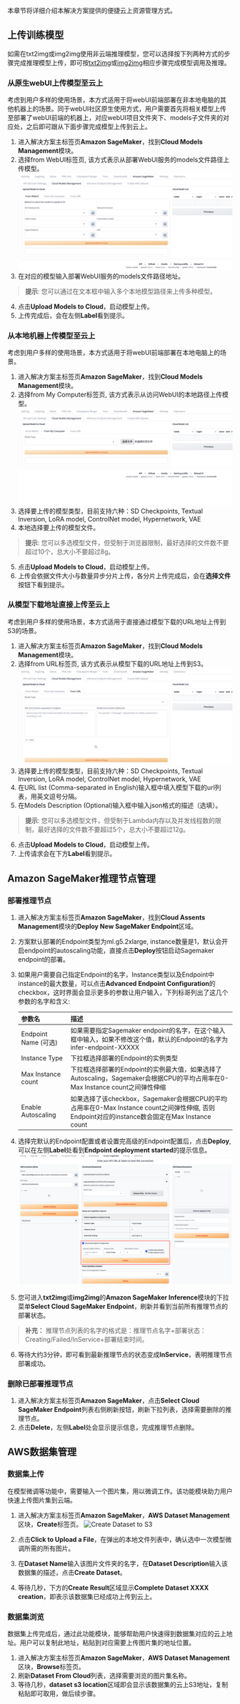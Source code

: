 本章节将详细介绍本解决方案提供的便捷云上资源管理方式。

## 上传训练模型
如需在txt2img或img2img使用非云端推理模型，您可以选择按下列两种方式的步骤完成推理模型上传，即可按[txt2img](./txt2img-guide.md)或[img2img](./img2img-guide.md)相应步骤完成模型调用及推理。

### 从原生webUI上传模型至云上
考虑到用户多样的使用场景，本方式适用于将webUI前端部署在非本地电脑的其他机器上的场景。同于webUI社区原生使用方式，用户需要首先将相关模型上传至部署了webUI前端的机器上，对应webUI项目文件夹下、models子文件夹的对应处，之后即可跟从下面步骤完成模型上传到云上。

1. 进入解决方案主标签页**Amazon SageMaker**，找到**Cloud Models Management**模块。
2. 选择from WebUI标签页, 该方式表示从部署WebUI服务的models文件路径上传模型。
![Upload Models to S3](../images/UploadFromWebUI.png)
3. 在对应的模型输入部署WebUI服务的models文件路径地址。
> **提示**: 您可以通过在文本框中输入多个本地模型路径来上传多种模型。
4. 点击**Upload Models to Cloud**，启动模型上传。
5. 上传完成后，会在左侧**Label**看到提示。


### 从本地机器上传模型至云上
考虑到用户多样的使用场景，本方式适用于将webUI前端部署在本地电脑上的场景。

1. 进入解决方案主标签页**Amazon SageMaker**，找到**Cloud Models Management**模块。
2. 选择from My Computer标签页, 该方式表示从访问WebUI的本地路径上传模型。
![Upload Models to S3](../images/UploadFromComputer.png)
3. 选择要上传的模型类型，目前支持六种：SD Checkpoints, Textual Inversion, LoRA model, ControlNet model, Hypernetwork, VAE
4. 本地选择要上传的模型文件。
> **提示**: 您可以多选模型文件，但受制于浏览器限制，最好选择的文件数不要超过10个，总大小不要超过8g。
5. 点击**Upload Models to Cloud**，启动模型上传。
6. 上传会依据文件大小与数量异步分片上传，各分片上传完成后，会在**选择文件**按钮下看到提示。


### 从模型下载地址直接上传至云上
考虑到用户多样的使用场景，本方式适用于直接通过模型下载的URL地址上传到S3的场景。

1. 进入解决方案主标签页**Amazon SageMaker**，找到**Cloud Models Management**模块。
2. 选择from URL标签页, 该方式表示从模型下载的URL地址上传到S3。
![Upload Models to S3](../images/UploadFromURL.png)
3. 选择要上传的模型类型，目前支持六种：SD Checkpoints, Textual Inversion, LoRA model, ControlNet model, Hypernetwork, VAE
4. 在URL list (Comma-separated in English)输入框中填入模型下载的url列表，用英文逗号分隔。
5. 在Models Description (Optional)输入框中输入json格式的描述（选填）。
> **提示**: 您可以多选模型文件，但受制于Lambda内存以及并发线程数的限制，最好选择的文件数不要超过5个，总大小不要超过12g。
6. 点击**Upload Models to Cloud**，启动模型上传。
7. 上传请求会在下方**Label**看到提示。


## Amazon SageMaker推理节点管理

### 部署推理节点

1. 进入解决方案主标签页**Amazon SageMaker**，找到**Cloud Assents Management**模块的**Deploy New SageMaker Endpoint**区域。
2. 方案默认部署的Endpoint类型为ml.g5.2xlarge, instance数量是1，默认会开启endpoint的autoscaling功能，直接点击**Deploy**按钮启动Sagemaker endpoint的部署。
3. 如果用户需要自己指定Endpoint的名字，Instance类型以及Endpoint中instance的最大数量，可以点击**Advanced Endpoint Configuration**的checkbox，这时界面会显示更多的参数让用户输入，下列标哥列出了这几个参数的名字和含义:

    | 参数名                | 描述                                                                                                            |
    |--------------------|---------------------------------------------------------------------------------------------------------------|
    | Endpoint Name (可选) | 如果需要指定Sagemaker endpoint的名字，在这个输入框中输入，如果不修改这个值，默认的Endpoint的名字为infer-endpoint-XXXXX                            |
    | Instance Type      | 下拉框选择部署的Endpoint的实例类型                                                                                         |
    | Max Instance count | 下拉框选择部署的Endpoint的实例最大值，如果选择了Autoscaling，Sagemaker会根据CPU的平均占用率在0-Max Instance count之间弹性伸缩                      |
    | Enable Autoscaling | 如果选择了该checkbox，Sagemaker会根据CPU的平均占用率在0-Max Instance count之间弹性伸缩, 否则Endpoint对应的instance数会固定在Max Instance count |


4. 选择完默认的Endpoint配置或者设置完高级的Endpoint配置后，点击**Deploy**, 可以在左侧**Label**处看到**Endpoint deployment started**的提示信息。
![Deploy new endpoint](../images/Deploy-new-endpoint.png)
5. 您可进入**txt2img**或**img2img**的**Amazon SageMaker Inference**模块的下拉菜单**Select Cloud SageMaker Endpoint**，刷新并看到当前所有推理节点的部署状态。
> **补充：** 推理节点列表的名字的格式是：推理节点名字+部署状态：Creating/Failed/InService+部署结束时间。
6. 等待大约3分钟，即可看到最新推理节点的状态变成**InService**，表明推理节点部署成功。


### 删除已部署推理节点
1. 进入解决方案主标签页**Amazon SageMaker**，点击**Select Cloud SageMaker Endpoint**列表右侧刷新按钮，刷新下拉列表，选择需要删除的推理节点。
2. 点击**Delete**，左侧**Label**处会显示提示信息，完成推理节点删除。



## AWS数据集管理

### 数据集上传
在模型微调等功能中，需要输入一个图片集，用以微调工作。该功能模块助力用户快速上传图片集到云端。

1. 进入解决方案主标签页**Amazon SageMaker**，**AWS Dataset Management**区块，**Create**标签页。
![Create Dataset to S3](../images/Dataset-management.png)

2. 点击**Click to Upload a File**，在弹出的本地文件列表中，确认选中一次模型微调所需的所有图片。
3. 在**Dataset Name**输入该图片文件夹的名字，在**Dataset Description**输入该数据集的描述，点击**Create Dataset**。
4. 等待几秒，下方的**Create Result**区域显示**Complete Dataset XXXX creation**，即表示该数据集已经成功上传到云上。

### 数据集浏览
数据集上传完成后，通过此功能模块，能够帮助用户快速得到数据集对应的云上地址。用户可以复制此地址，粘贴到对应需要上传图片集的地址位置。

1. 进入解决方案主标签页**Amazon SageMaker**，**AWS Dataset Management**区块，**Browse**标签页。
2. 刷新**Dataset From Cloud**列表，选择需要浏览的图片集名称。
3. 等待几秒，**dataset s3 location**区域即会显示该数据集的云上S3地址，复制粘贴即可取用，做后续步骤。

